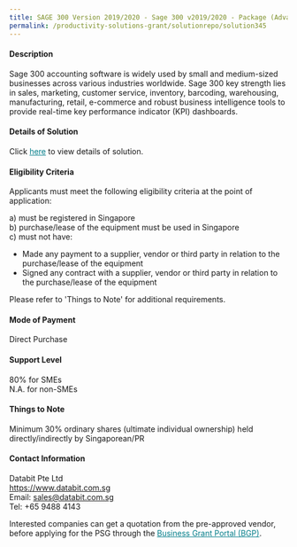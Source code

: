 ```yaml
---
title: SAGE 300 Version 2019/2020 - Sage 300 v2019/2020 - Package (Advanced Edition - 10 Users)
permalink: /productivity-solutions-grant/solutionrepo/solution345
---
```


#### Description

Sage 300 accounting software is widely used by small and medium-sized businesses across various industries worldwide. Sage 300 key strength lies in sales, marketing, customer service, inventory, barcoding, warehousing, manufacturing, retail, e-commerce and robust business intelligence tools to provide real-time key performance indicator (KPI) dashboards.




#### Details of Solution

Click <a href='https://govassist.gobusiness.gov.sg/images/psg/Databit_20190015_Annex_3_20200625142031_Part_4.pdf' style='color:#037e8a'>here</a> to view details of solution.

#### Eligibility Criteria

Applicants must meet the following eligibility criteria at the point of application:

a) must be registered in Singapore <br>
b) purchase/lease of the equipment must be used in Singapore <br>
c) must not have:
- Made any payment to a supplier, vendor or third party in relation to the purchase/lease of the equipment
- Signed any contract with a supplier, vendor or third party in relation to the purchase/lease of the equipment

Please refer to 'Things to Note' for additional requirements.

#### Mode of Payment
Direct Purchase

#### Support Level
80% for SMEs <br>
N.A. for non-SMEs

#### Things to Note
Minimum 30% ordinary shares (ultimate individual ownership) held directly/indirectly by Singaporean/PR

#### Contact Information
Databit Pte Ltd<br>https://www.databit.com.sg<br>Email: sales@databit.com.sg<br>Tel: +65 9488 4143

Interested companies can get a quotation from the pre-approved vendor, before applying for the PSG through the <a target='_blank' style='color:#037e8a' href='https://www.businessgrants.gov.sg/'>Business Grant Portal (BGP)</a>.
